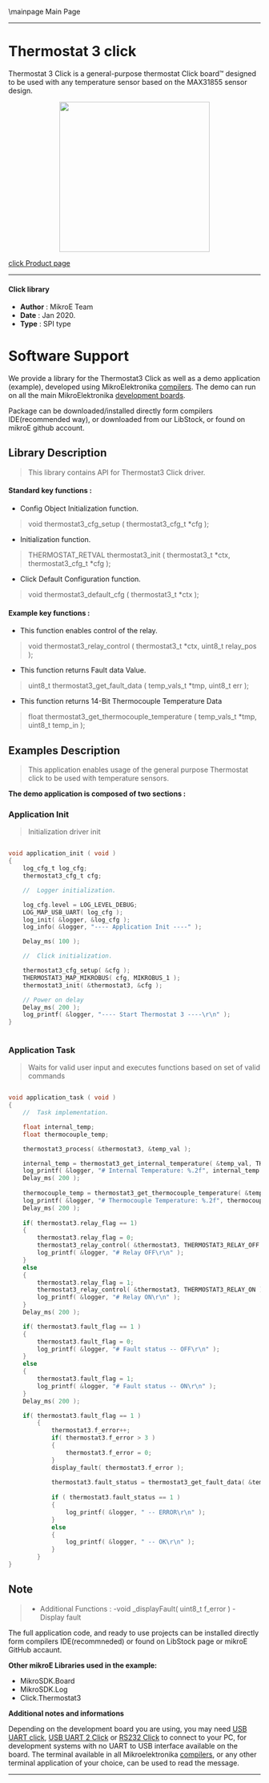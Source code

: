 \mainpage Main Page
 
 

---
# Thermostat 3 click

Thermostat 3 Click is a general-purpose thermostat Click board™ designed to be used with any temperature sensor based on the MAX31855 sensor design.

<p align="center">
  <img src="https://download.mikroe.com/images/click_for_ide/thermostat3_click.png" height=300px>
</p>

[click Product page](<https://www.mikroe.com/thermostat-3-click>)

---


#### Click library 

- **Author**        : MikroE Team
- **Date**          : Jan 2020.
- **Type**          : SPI type


# Software Support

We provide a library for the Thermostat3 Click 
as well as a demo application (example), developed using MikroElektronika 
[compilers](https://shop.mikroe.com/compilers). 
The demo can run on all the main MikroElektronika [development boards](https://shop.mikroe.com/development-boards).

Package can be downloaded/installed directly form compilers IDE(recommended way), or downloaded from our LibStock, or found on mikroE github account. 

## Library Description

> This library contains API for Thermostat3 Click driver.

#### Standard key functions :

- Config Object Initialization function.
> void thermostat3_cfg_setup ( thermostat3_cfg_t *cfg ); 
 
- Initialization function.
> THERMOSTAT_RETVAL thermostat3_init ( thermostat3_t *ctx, thermostat3_cfg_t *cfg );

- Click Default Configuration function.
> void thermostat3_default_cfg ( thermostat3_t *ctx );


#### Example key functions :

- This function enables control of the relay.
> void thermostat3_relay_control ( thermostat3_t *ctx, uint8_t relay_pos );
 
- This function returns Fault data Value.
> uint8_t thermostat3_get_fault_data ( temp_vals_t *tmp, uint8_t err );

- This function returns 14-Bit Thermocouple Temperature Data
> float thermostat3_get_thermocouple_temperature ( temp_vals_t *tmp, uint8_t temp_in );

## Examples Description

> This application enables usage of the general purpose Thermostat click 
> to be used with temperature sensors.

**The demo application is composed of two sections :**

### Application Init 

> Initialization driver init

```c

void application_init ( void )
{
    log_cfg_t log_cfg;
    thermostat3_cfg_t cfg;

    //  Logger initialization.

    log_cfg.level = LOG_LEVEL_DEBUG;
    LOG_MAP_USB_UART( log_cfg );
    log_init( &logger, &log_cfg );
    log_info( &logger, "---- Application Init ----" );

    Delay_ms( 100 );

    //  Click initialization.

    thermostat3_cfg_setup( &cfg );
    THERMOSTAT3_MAP_MIKROBUS( cfg, MIKROBUS_1 );
    thermostat3_init( &thermostat3, &cfg );

    // Power on delay
    Delay_ms( 200 );
    log_printf( &logger, "---- Start Thermostat 3 ----\r\n" );
}
  
```

### Application Task

> Waits for valid user input and executes functions based on set of valid commands

```c

void application_task ( void )
{
    //  Task implementation.

    float internal_temp;
    float thermocouple_temp;

    thermostat3_process( &thermostat3, &temp_val );

    internal_temp = thermostat3_get_internal_temperature( &temp_val, THERMOSTAT3_TEMP_IN_CELSIUS );
    log_printf( &logger, "# Internal Temperature: %.2f", internal_temp );
    Delay_ms( 200 );
   
    thermocouple_temp = thermostat3_get_thermocouple_temperature( &temp_val, THERMOSTAT3_TEMP_IN_CELSIUS );
    log_printf( &logger, "# Thermocouple Temperature: %.2f", thermocouple_temp );
    Delay_ms( 200 );
    
    if( thermostat3.relay_flag == 1)
    {
        thermostat3.relay_flag = 0;
        thermostat3_relay_control( &thermostat3, THERMOSTAT3_RELAY_OFF );
        log_printf( &logger, "# Relay OFF\r\n" );
    }
    else
    {
        thermostat3.relay_flag = 1;
        thermostat3_relay_control( &thermostat3, THERMOSTAT3_RELAY_ON );
        log_printf( &logger, "# Relay ON\r\n" );
    }
    Delay_ms( 200 );

    if( thermostat3.fault_flag == 1 )
    {
        thermostat3.fault_flag = 0;
        log_printf( &logger, "# Fault status -- OFF\r\n" );
    }
    else
    {
        thermostat3.fault_flag = 1;
        log_printf( &logger, "# Fault status -- ON\r\n" );
    }
    Delay_ms( 200 );

    if( thermostat3.fault_flag == 1 )
        {
            thermostat3.f_error++;
            if( thermostat3.f_error > 3 )
            {
                thermostat3.f_error = 0;
            }
            display_fault( thermostat3.f_error );
            
            thermostat3.fault_status = thermostat3_get_fault_data( &temp_val, 0x01 << thermostat3.f_error );
            
            if ( thermostat3.fault_status == 1 )
            {
                log_printf( &logger, " -- ERROR\r\n" );
            }
            else
            {
                log_printf( &logger, " -- OK\r\n" );
            }
        }
}

```

## Note

> - Additional Functions :
>  -void _displayFault( uint8_t f_error )  - Display fault

The full application code, and ready to use projects can be  installed directly form compilers IDE(recommneded) or found on LibStock page or mikroE GitHub accaunt.

**Other mikroE Libraries used in the example:** 

- MikroSDK.Board
- MikroSDK.Log
- Click.Thermostat3

**Additional notes and informations**

Depending on the development board you are using, you may need 
[USB UART click](https://shop.mikroe.com/usb-uart-click), 
[USB UART 2 Click](https://shop.mikroe.com/usb-uart-2-click) or 
[RS232 Click](https://shop.mikroe.com/rs232-click) to connect to your PC, for 
development systems with no UART to USB interface available on the board. The 
terminal available in all Mikroelektronika 
[compilers](https://shop.mikroe.com/compilers), or any other terminal application 
of your choice, can be used to read the message.



---
